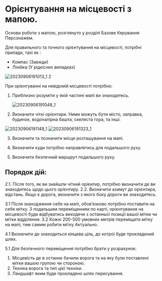 # Орієнтування на місцевості з мапою.

Основи роботи з мапою, розглянуто у розділі Базове Керування Персонажем. 

Для правильного та точного орієнтування на місцевості, потрібні прилади, такі як : 
- Компас (Завжди)
- Лінійка (У рідкісних випадках)

 ![20230906191013_1 2](https://github.com/vsrJaguar/Materials/assets/83435477/a2de2c83-d589-460c-a80c-cec7cd52d6b5)

При орієнтуванні на невідомій місцевості потрібно: 
1. Приблизно розуміти у якій частині мапі ви знаходитесь.

   ![20230906191048_1](https://github.com/vsrJaguar/Materials/assets/83435477/ede1ffa9-d8dd-4a6e-9604-bbc5570133b0)

2. Визначити чіткі орієнтири. Ними можуть бути місто, заправка, будинок, водонапірна башта, скеляста гора, та інші.

![20230906191149_1](https://github.com/vsrJaguar/Materials/assets/83435477/242d5d67-c1ef-4fac-b30d-a306522608cd)
![20230906191323_1](https://github.com/vsrJaguar/Materials/assets/83435477/bc9de228-3771-40c4-ba8d-6e517a9c2a53)
   
3. Визначити та позначити місце розташування на мапі.


4. Визначити куди потрібно направлятись для подальшого руху.
6. Визначити безпечний маршрут подальшого руху.

## Порядок дій:
2.1. Після того, як ви знайшли чіткий орієнтир, потрібно визначити де ви знаходитесь щодо цього орієнтиру.
2.2. Визначити азимут до орієнтира, відстань. Якщо є дорога, визначити з якого боку дороги ви знаходитесь.

3.1 Після знаходження себе на мапі, обовʼязково потрібно поставити на себе мітку. З подальшим переміщенням по карті,  орієнтування на місцевості буде відбуватись виходячи з останньої позиції вашої мітки чи мітки відділення.
3.2 Кожні 200-500 умовних метрів переміщати мітку на мапі, тим самим робити мітку Актуально.

4.1 Визначити де знаходиться кінцева ціль, до котрої буде прокладений шлях.

5.1  Для безпечного переміщення потрібно брати у розрахунок:
1. Місцевість де в останнє бачили ворога та на яку були поставлені мітки вашою групою чи стороною.
2. Техніка ворога та тип цієї техніки.
3. Ландшафт яким буде прокладено шлях  пересування.
